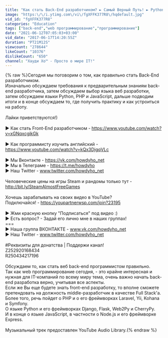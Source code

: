 ```yaml
---
title: "Как стать Back-End разработчиком? ► Самый Верный Путь! ► Python или PHP?"
image: "https:\/\/i.ytimg.com\/vi\/fgXFFK377R8\/hqdefault.jpg"
vid_id: "fgXFFK377R8"
categories: "Education"
tags: ["back-end","web программирование","программирование"]
date: "2021-06-12T07:05:03+03:00"
vid_date: "2017-06-17T14:20:55Z"
duration: "PT21M12S"
viewcount: "278644"
likeCount: "10376"
dislikeCount: "650"
channel: "Хауди Хо™ - Просто о мире IT!"
---
```

{% raw %}Сегодня мы поговорим о том, как правильно стать Back-End разработчиком.<br />Изначально обсуждаем требования к предварительным знаниям back-end разработчика, затем обсуждаем выбор языка веб разработки, затем обсуждаем языки Python, PHP и JavaScript, дальше подводим итоги и в конце обсуждаем то, где получить практику и как устроиться на работу.<br /><br />Лайки приветствуются!)<br /><br />► Как стать Front-End разработчиком - <a rel="nofollow" target="blank" href="https://www.youtube.com/watch?v=xGNqxcgikGk">https://www.youtube.com/watch?v=xGNqxcgikGk</a><br /><br />► Как программисту изучить английский - <a rel="nofollow" target="blank" href="https://www.youtube.com/watch?v=kQx3DjgqVLc">https://www.youtube.com/watch?v=kQx3DjgqVLc</a><br /><br />► Мы Вконтакте - <a rel="nofollow" target="blank" href="https://vk.com/howdyho_net">https://vk.com/howdyho_net</a><br />► Мы в Телеграме - <a rel="nofollow" target="blank" href="https://t.me/howdyho">https://t.me/howdyho</a><br />► Наш Twitter - www.twitter.com/howdyho_net<br /><br />Человеческие цены на игры Steam и рандомы только тут - <a rel="nofollow" target="blank" href="http://bit.ly/SteamAlmostFreeGames">http://bit.ly/SteamAlmostFreeGames</a><br /><br />Хочешь зарабатывать на своих видео в YouTube?<br />Подключайся! - <a rel="nofollow" target="blank" href="https://youpartnerwsp.com/join?23195">https://youpartnerwsp.com/join?23195</a><br /><br />► Жми красную кнопку &quot;Подписаться&quot; под видео :)<br />► Есть вопрос? - Задай его лично мне в наших группах!<br />===<br />► Наша группа ВКОНТАКТЕ - www.vk.com/howdyho_net<br />► Наш Twitter - www.twitter.com/howdyho_net<br /><br />#Реквизиты для донатства | Поддержи канал!<br />Z252920168434<br />R250434217196<br /><br />Обсуждаем то, как стать веб back-end программистом правильно.<br />Так как web программирование сегодня, - это крайне интересная и нужная для IT-компаний по всему миру тема, очень важно начать back-end разработка верно, учитывая все аспекты.<br />Если же Вы еще будете знать front-end разработку, то вполне сможете претендовать на должность middle-разработчик в качестве Full Stack'а.<br />Более того, речь пойдет о PHP и о его фреймворках Laravel, Yii, Kohana и Symfony.<br />О языке Python и его фреймворках Django, Flask, Web2Py и CherryPy.<br />И в конце о языке JavaScript, в частности о Node.js и его фреймворке Express.<br /><br />Музыкальный трек предоставлен YouTube Audio Library.{% endraw %}
